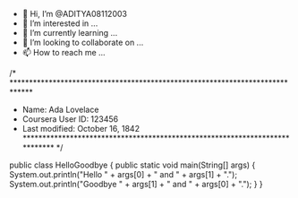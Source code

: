 - 👋 Hi, I’m @ADITYA08112003
- 👀 I’m interested in ...
- 🌱 I’m currently learning ...
- 💞️ I’m looking to collaborate on ...
- 📫 How to reach me ...

<!---
ADITYA08112003/ADITYA08112003 is a ✨ special ✨ repository because its `README.md` (this file) appears on your GitHub profile.
You can click the Preview link to take a look at your changes.
--->
/* *****************************************************************************
 *  Name:              Ada Lovelace
 *  Coursera User ID:  123456
 *  Last modified:     October 16, 1842
 **************************************************************************** */

public class HelloGoodbye {
    public static void main(String[] args) {
        System.out.println("Hello " + args[0] + " and " + args[1] + ".");
        System.out.println("Goodbye " + args[1] + " and " + args[0] + ".");
    }
}
